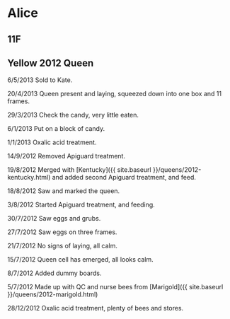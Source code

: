 # Alice

## 11F

## Yellow 2012 Queen

6/5/2013 Sold to Kate.

20/4/2013 Queen present and laying, squeezed down into one box and 11 frames.

29/3/2013 Check the candy, very little eaten.

6/1/2013 Put on a block of candy.

1/1/2013 Oxalic acid treatment.

14/9/2012 Removed Apiguard treatment.

19/8/2012 Merged with [Kentucky]({{ site.baseurl }}/queens/2012-kentucky.html) and added second Apiguard treatment, and feed.

18/8/2012 Saw and marked the queen.

3/8/2012 Started Apiguard treatment, and feeding.

30/7/2012 Saw eggs and grubs.

27/7/2012 Saw eggs on three frames.

21/7/2012 No signs of laying, all calm.

15/7/2012 Queen cell has emerged, all looks calm.

8/7/2012 Added dummy boards.

5/7/2012 Made up with QC and nurse bees from [Marigold]({{ site.baseurl }}/queens/2012-marigold.html)

28/12/2012 Oxalic acid treatment, plenty of bees and stores.
